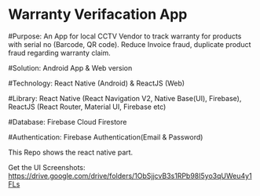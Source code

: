 # Warranty Verifacation App
#Purpose:
An App for local CCTV Vendor to track warranty for products with serial no (Barcode, QR code). Reduce Invoice fraud, duplicate product fraud regarding warranty claim.

#Solution: Android App & Web version

#Technology: React Native (Android) & ReactJS (Web)

#Library: React Native (React Navigation V2, Native Base(UI), Firebase), ReactJS (React Router, Material UI, Firebase etc)

#Database: Firebase Cloud Firestore

#Authentication: Firebase Authentication(Email & Password)


This Repo shows the react native part.


Get the UI Screenshots: https://drive.google.com/drive/folders/1ObSjjcvB3s1RPb98I5yo3qUWeu4y1FLs
